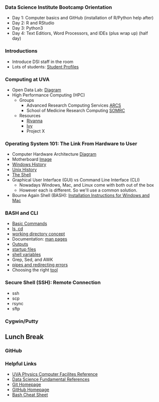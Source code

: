 ### Data Science Institute Bootcamp Orientation
* Day 1: Computer basics and GitHub (installation of R/Python help after)
* Day 2: R and RStudio
* Day 3: Python3
* Day 4: Text Editiors, Word Processors, and IDEs (plus wrap up) (half day)

### Introductions
* Introduce DSI staff in the room
* Lots of students: [Student Profiles](https://dsi.virginia.edu/people/students)

### Computing at UVA
* Open Data Lab: [Diagram](https://docs.google.com/presentation/d/1r5UxKIqBHzVH0akjXDmcB86u3pWjk4zIbsPCP4twGI4/edit#slide=id.p)
* High Performance Computing (HPC)
  * Groups
    * Advanced Research Computing Services [ARCS](https://arcs.virginia.edu/)
    * School of Medicine Research Computing [SOMRC](https://somrc.virginia.edu/)
  * Resources
    * [Rivanna](https://arcs.virginia.edu/rivanna)
    * [Ivy](https://somrc.virginia.edu/userinfo/ivy/)
    * Project X

### Operating System 101: The Link From Hardware to User
* Computer Hardware Architecture [Diagram](https://github.com/UVA-DSI/2018-bootcamp/blob/master/intro-general-tools/computer_hardware_diagram.png)
* Motherboard [Image](https://github.com/UVA-DSI/2018-bootcamp/blob/master/intro-general-tools/motherboard.jpg)
* [Windows History](windows_history.jpg)
* [Unix History](unix_history.jpg)
* [The Shell](shell.png)
* Graphical User Interface (GUI) vs Command Line Interface (CLI)
  * Nowadays Windows, Mac, and Linux come with both out of the box
  * However each is different. So we'll use a common solution.
* Bourne Again Shell (BASH): [Installation Instructions for Windows and Mac](getting_bash.pdf)

### BASH and CLI
* [Basic Commands](basic_commands.png)
* [ls, cd](ls_explained.png)
* [working directory concept](current_directory.png)
* Documentation: [man pages](documentation.png)
* [Outputs](pipes.png)
* [startup files](startup_files.png)
* [shell variables](path_variable.png)
* Grep, Sed, and AWK
* [pipes and redirecting errors](redirect_outpu.png)
* Choosing the right [tool](which_tool.png)

### Secure Shell (SSH): Remote Connection
* ssh
* scp
* rsync
* sftp

### Cygwin/Putty

## Lunch Break

### GitHub

### Helpful Links
* [UVA Physics Computer Facilites Reference](http://galileo.phys.virginia.edu/compfac/courses/)
* [Data Science Fundamental References](https://github.com/alonzi/fundamentals)
* [Git Homepage](https://git-scm.com/)
* [GitHub Homepage](https://github.com/)
* [Bash Cheat Sheet](https://devhints.io/bash)

